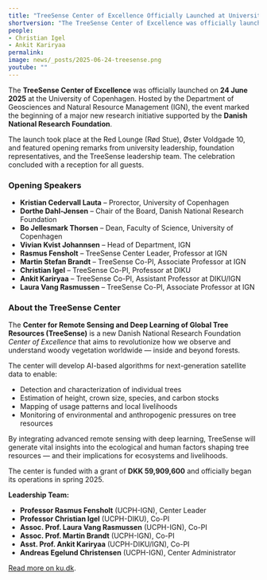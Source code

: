 ```yaml
---
title: "TreeSense Center of Excellence Officially Launched at University of Copenhagen"
shortversion: "The TreeSense Center of Excellence was officially launched on 24 June 2025 at the University of Copenhagen. The new research center, supported by the Danish National Research Foundation, brings together experts in remote sensing, ecology, and AI to revolutionize how we monitor global tree resources."
people:
- Christian Igel
- Ankit Kariryaa
permalink:
image: news/_posts/2025-06-24-treesense.png
youtube: ""
---
```


The **TreeSense Center of Excellence** was officially launched on **24 June 2025** at the University of Copenhagen. Hosted by the Department of Geosciences and Natural Resource Management (IGN), the event marked the beginning of a major new research initiative supported by the **Danish National Research Foundation**.

The launch took place at the Red Lounge (Rød Stue), Øster Voldgade 10, and featured opening remarks from university leadership, foundation representatives, and the TreeSense leadership team. The celebration concluded with a reception for all guests.

### Opening Speakers

- **Kristian Cedervall Lauta** – Prorector, University of Copenhagen  
- **Dorthe Dahl-Jensen** – Chair of the Board, Danish National Research Foundation  
- **Bo Jellesmark Thorsen** – Dean, Faculty of Science, University of Copenhagen  
- **Vivian Kvist Johannsen** – Head of Department, IGN  
- **Rasmus Fensholt** – TreeSense Center Leader, Professor at IGN  
- **Martin Stefan Brandt** – TreeSense Co-PI, Associate Professor at IGN  
- **Christian Igel** – TreeSense Co-PI, Professor at DIKU  
- **Ankit Kariryaa** – TreeSense Co-PI, Assistant Professor at DIKU/IGN  
- **Laura Vang Rasmussen** – TreeSense Co-PI, Associate Professor at IGN  

### About the TreeSense Center

The **Center for Remote Sensing and Deep Learning of Global Tree Resources (TreeSense)** is a new Danish National Research Foundation *Center of Excellence* that aims to revolutionize how we observe and understand woody vegetation worldwide — inside and beyond forests.

The center will develop AI-based algorithms for next-generation satellite data to enable:

- Detection and characterization of individual trees  
- Estimation of height, crown size, species, and carbon stocks  
- Mapping of usage patterns and local livelihoods  
- Monitoring of environmental and anthropogenic pressures on tree resources

By integrating advanced remote sensing with deep learning, TreeSense will generate vital insights into the ecological and human factors shaping tree resources — and their implications for ecosystems and livelihoods.

The center is funded with a grant of **DKK 59,909,600** and officially began its operations in spring 2025.

**Leadership Team:**
- **Professor Rasmus Fensholt** (UCPH-IGN), Center Leader  
- **Professor Christian Igel** (UCPH-DIKU), Co-PI  
- **Assoc. Prof. Laura Vang Rasmussen** (UCPH-IGN), Co-PI  
- **Assoc. Prof. Martin Brandt** (UCPH-IGN), Co-PI  
- **Asst. Prof. Ankit Kariryaa** (UCPH-DIKU/IGN), Co-PI  
- **Andreas Egelund Christensen** (UCPH-IGN), Center Administrator

[Read more on ku.dk](https://ign.ku.dk/english/calender/2025/opening-of-treesense/).

